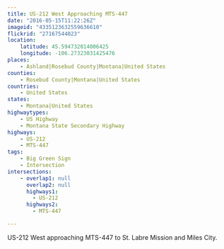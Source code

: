 ```yaml
---
title: US-212 West Approaching MTS-447
date: "2016-05-15T11:22:26Z"
imageid: "4335123632559636610"
flickrid: "27167544023"
location:
    latitude: 45.594732014006425
    longitude: -106.27323031425476
places:
    - Ashland|Rosebud County|Montana|United States
counties:
    - Rosebud County|Montana|United States
countries:
    - United States
states:
    - Montana|United States
highwaytypes:
    - US Highway
    - Montana State Secondary Highway
highways:
    - US-212
    - MTS-447
tags:
    - Big Green Sign
    - Intersection
intersections:
    - overlap1: null
      overlap2: null
      highways1:
        - US-212
      highways2:
        - MTS-447

---
```

US-212 West approaching MTS-447 to St. Labre Mission and Miles City.